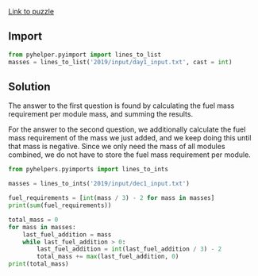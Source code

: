 [Link to puzzle](https://adventofcode.com/2019/day/1)
## Import

```python
from pyhelper.pyimport import lines_to_list
masses = lines_to_list('2019/input/day1_input.txt', cast = int)
```

## Solution

The answer to the first question is found by calculating the fuel mass requirement per module mass, and summing the results.

For the answer to the second question, we additionally calculate the fuel mass requirement of the mass we just added, and we keep doing this until that mass is negative. Since we only need the mass of all modules combined, we do not have to store the fuel mass requirement per module.

```python
from pyhelpers.pyimports import lines_to_ints

masses = lines_to_ints('2019/input/dec1_input.txt')

fuel_requirements = [int(mass / 3) - 2 for mass in masses]
print(sum(fuel_requirements))

total_mass = 0
for mass in masses:
    last_fuel_addition = mass
    while last_fuel_addition > 0:
        last_fuel_addition = int(last_fuel_addition / 3) - 2
        total_mass += max(last_fuel_addition, 0)
print(total_mass)
```